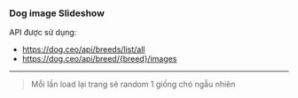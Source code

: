 ### Dog image Slideshow
API được sử dụng:
* https://dog.ceo/api/breeds/list/all
* https://dog.ceo/api/breed/{breed}/images
***
> Mỗi lần load lại trang sẽ random 1 giống chó ngẫu nhiên
